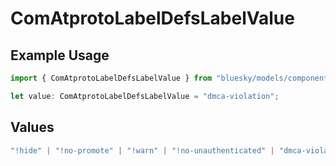 # ComAtprotoLabelDefsLabelValue

## Example Usage

```typescript
import { ComAtprotoLabelDefsLabelValue } from "bluesky/models/components";

let value: ComAtprotoLabelDefsLabelValue = "dmca-violation";
```

## Values

```typescript
"!hide" | "!no-promote" | "!warn" | "!no-unauthenticated" | "dmca-violation" | "doxxing" | "porn" | "sexual" | "nudity" | "nsfl" | "gore"
```